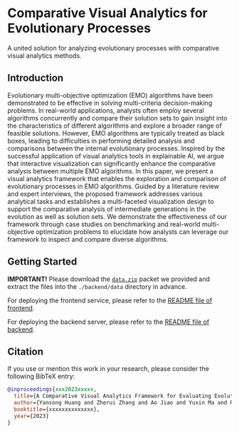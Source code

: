 # Comparative Visual Analytics for Evolutionary Processes

A united solution for analyzing evolutionary processes with comparative visual analytics methods.

<!-- ## Timeline

- **25/07/2023**: Code for the framework has been released.
- **15/07/2023**: The paper was accepted by IEEE VIS 2023! -->

## Introduction

Evolutionary multi-objective optimization (EMO) algorithms have been demonstrated to be effective in solving multi-criteria decision-making problems. In real-world applications, analysts often employ several algorithms concurrently and compare their solution sets to gain insight into the characteristics of different algorithms and explore a broader range of feasible solutions. However, EMO algorithms are typically treated as black boxes, leading to difficulties in performing detailed analysis and comparisons between the internal evolutionary processes. Inspired by the successful application of visual analytics tools in explainable AI, we argue that interactive visualization can significantly enhance the comparative analysis between multiple EMO algorithms. In this paper, we present a visual analytics framework that enables the exploration and comparison of evolutionary processes in EMO algorithms. Guided by a literature review and expert interviews, the proposed framework addresses various analytical tasks and establishes a multi-faceted visualization design to support the comparative analysis of intermediate generations in the evolution as well as solution sets. We demonstrate the effectiveness of our framework through case studies on benchmarking and real-world multi-objective optimization problems to elucidate how analysts can leverage our framework to inspect and compare diverse algorithms.

## Getting Started

**IMPORTANT!** Please download the [`data.zip`](https://link.download.data/files) packet we provided and extract the files into the `./backend/data` directory in advance.

For deploying the frontend service, please refer to the [README file of frontend](./frontend).

For deploying the backend server, please refer to the [README file of backend](./backend).

## Citation

If you use or mention this work in your research, please consider the following BibTeX entry:

```BibTeX
@inproceedings{xxx2023xxxxx,
  title={A Comparative Visual Analytics Framework for Evaluating Evolutionary Processes in Multi-objective Optimization},
  author={Yansong Huang and Zherui Zhang and Ao Jiao and Yuxin Ma and Ran Cheng},
  booktitle={xxxxxxxxxxxxxx},
  year={2023}
}
```

<!-- ## License

This repository is released under the **[UNDEFINED]** license as found in the [LICENSE](https://github.com/VIS-SUSTech/comparative-visual-analytics-for-evolutionary-processes/LICENSE) file. -->
